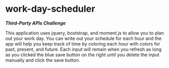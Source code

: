 # work-day-scheduler
***Third-Party APIs Challenge***

This application uses jquery, bootstrap, and moment.js to allow you to plan out your work day. You can write out your schedule for each hour and the app will help you keep track of time by coloring each hour with colors for past, present, and future.
Each input will remain when you refresh as long as you clicked the blue save button on the right until you delete the input manually and click the save button.


